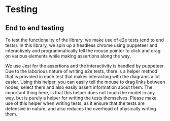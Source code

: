 # Testing

## End to end testing

To test the functionality of the library, we make use of e2e tests \(end to end tests\). In this library, we spin up a headless chrome using puppeteer and interactively and programmatically tell the mouse pointer to click and drag on various elements while making assertions along the way.

We use Jest for the assertions and the interactivity is handled by puppeteer. Due to the laborious nature of writing e2e tests, there is a helper method that is provided in each test that makes interacting with the diagrams a lot easier. Using this helper, you can easily tell the mouse to drag links between nodes, select them and also easily assert information about them. The important thing here, is that this helper does not touch the model in any way, but is purely a helper for writing the tests themselves. Please make use of this helper when writing tests, as it ensure that the tests are defensive in nature, and also reduces the overhead of physically writing them.

